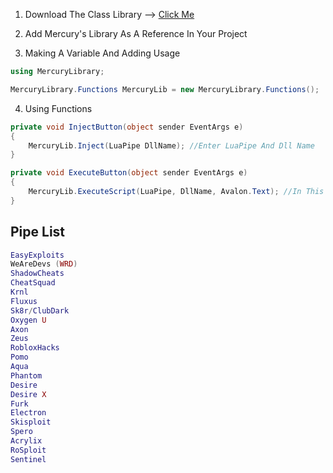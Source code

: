 
1. Download The Class Library --> [Click Me](https://github.com/Nihon-Development/Mercury-Library/blob/main/Class%20Library/Mercury%20Library.dll?raw=true)

2. Add Mercury's Library As A Reference In Your Project

3. Making A Variable And Adding Usage

```csharp
using MercuryLibrary;

MercuryLibrary.Functions MercuryLib = new MercuryLibrary.Functions();
```

4. Using Functions

```csharp
private void InjectButton(object sender EventArgs e)
{
    MercuryLib.Inject(LuaPipe DllName); //Enter LuaPipe And Dll Name
}

private void ExecuteButton(object sender EventArgs e)
{
    MercuryLib.ExecuteScript(LuaPipe, DllName, Avalon.Text); //In This Instance We Are Using Avalon
}
```

## Pipe List

```lua
EasyExploits
WeAreDevs (WRD)
ShadowCheats
CheatSquad
Krnl
Fluxus
Sk8r/ClubDark
Oxygen U
Axon
Zeus
RobloxHacks
Pomo
Aqua
Phantom
Desire
Desire X
Furk
Electron
Skisploit
Spero
Acrylix
RoSploit
Sentinel
```
